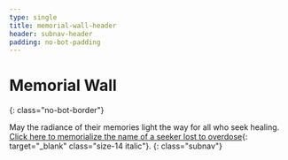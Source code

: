 ```yaml
---
type: single
title: memorial-wall-header
header: subnav-header
padding: no-bot-padding
---
```


# Memorial Wall
{: class="no-bot-border"}

May the radiance of their memories light the way for all who seek healing.
<br>
[Click here to memorialize the name of a seeker lost to overdose](https://secure.givelively.org/donate/seekhealing/in-honor-of-loved-ones-lost-to-overdose){: target="_blank" class="size-14 italic"}.
{: class="subnav"}
